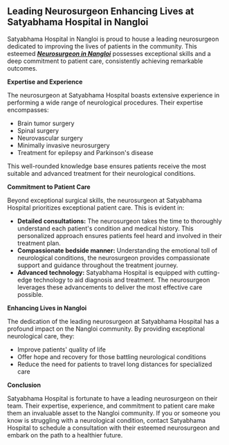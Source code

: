 <h2><strong>Leading Neurosurgeon Enhancing Lives at Satyabhama Hospital in Nangloi</strong></h2>
<p><span style="font-weight: 400;">Satyabhama Hospital in Nangloi is proud to house a leading neurosurgeon dedicated to improving the lives of patients in the community. This esteemed </span><a href="https://www.satyabhamahospital.in/delhi/nangloi/doctor/neurosurgeon/"><strong><em>Neurosurgeon in Nangloi</em></strong></a><span style="font-weight: 400;"> possesses exceptional skills and a deep commitment to patient care, consistently achieving remarkable outcomes.</span></p>
<p><strong>Expertise and Experience</strong></p>
<p><span style="font-weight: 400;">The neurosurgeon at Satyabhama Hospital boasts extensive experience in performing a wide range of neurological procedures. Their expertise encompasses:</span></p>
<ul>
<li style="font-weight: 400;"><span style="font-weight: 400;">Brain tumor surgery</span></li>
<li style="font-weight: 400;"><span style="font-weight: 400;">Spinal surgery</span></li>
<li style="font-weight: 400;"><span style="font-weight: 400;">Neurovascular surgery</span></li>
<li style="font-weight: 400;"><span style="font-weight: 400;">Minimally invasive neurosurgery</span></li>
<li style="font-weight: 400;"><span style="font-weight: 400;">Treatment for epilepsy and Parkinson's disease</span></li>
</ul>
<p><span style="font-weight: 400;">This well-rounded knowledge base ensures patients receive the most suitable and advanced treatment for their neurological conditions.</span></p>
<p><strong>Commitment to Patient Care</strong></p>
<p><span style="font-weight: 400;">Beyond exceptional surgical skills, the neurosurgeon at Satyabhama Hospital prioritizes exceptional patient care. This is evident in:</span></p>
<ul>
<li style="font-weight: 400;"><strong>Detailed consultations:</strong><span style="font-weight: 400;"> The neurosurgeon takes the time to thoroughly understand each patient's condition and medical history. This personalized approach ensures patients feel heard and involved in their treatment plan.</span></li>
<li style="font-weight: 400;"><strong>Compassionate bedside manner:</strong><span style="font-weight: 400;"> Understanding the emotional toll of neurological conditions, the neurosurgeon provides compassionate support and guidance throughout the treatment journey.</span></li>
<li style="font-weight: 400;"><strong>Advanced technology:</strong><span style="font-weight: 400;"> Satyabhama Hospital is equipped with cutting-edge technology to aid diagnosis and treatment. The neurosurgeon leverages these advancements to deliver the most effective care possible.</span></li>
</ul>
<p><strong>Enhancing Lives in Nangloi</strong></p>
<p><span style="font-weight: 400;">The dedication of the leading neurosurgeon at Satyabhama Hospital has a profound impact on the Nangloi community. By providing exceptional neurological care, they:</span></p>
<ul>
<li style="font-weight: 400;"><span style="font-weight: 400;">Improve patients' quality of life</span></li>
<li style="font-weight: 400;"><span style="font-weight: 400;">Offer hope and recovery for those battling neurological conditions</span></li>
<li style="font-weight: 400;"><span style="font-weight: 400;">Reduce the need for patients to travel long distances for specialized care</span></li>
</ul>
<p><strong>Conclusion</strong></p>
<p><span style="font-weight: 400;">Satyabhama Hospital is fortunate to have a leading neurosurgeon on their team. Their expertise, experience, and commitment to patient care make them an invaluable asset to the Nangloi community. If you or someone you know is struggling with a neurological condition, contact Satyabhama Hospital to schedule a consultation with their esteemed neurosurgeon and embark on the path to a healthier future.</span></p>